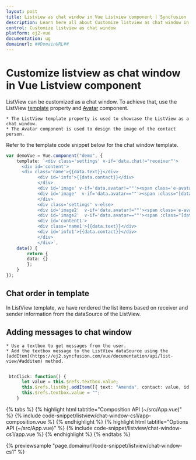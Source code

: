 ```yaml
---
layout: post
title: Listview as chat window in Vue Listview component | Syncfusion
description: Learn here all about Customize listview as chat window in Syncfusion Vue Listview component of Syncfusion Essential JS 2 and more.
control: Customize listview as chat window 
platform: ej2-vue
documentation: ug
domainurl: ##DomainURL##
---
```


# Customize listview as chat window in Vue Listview component

ListView can be customized as a chat window. To achieve that, use the ListView [template](https://ej2.syncfusion.com/vue/documentation/api/list-view/#template) property and [Avatar](https://ej2.syncfusion.com/vue/documentation/avatar/getting-started) component.

    * The ListView template property is used to showcase the ListView as a chat window.
    * The Avatar component is used to design the image of the contact person.

Refer to the template code snippet below for the chat window template.

```ts
var demoVue = Vue.component("demo", {
    template: `<div class='settings' v-if='data.chat!="receiver"'>
      <div id='content'>
      <div class='name'>{{data.text}}</div>
            <div id='info'>{{data.contact}}</div>
            </div>
            <div id='image' v-if='data.avatar!=""'><span class='e-avatar img1 e-avatar-circle'>{{data.avatar}}</span></div>
            <div id='image'  v-if='data.avatar==""'><span :class="[data.pic + ' img1 e-avatar e-avatar-circle']"> </span></div>
            </div>
            <div class='settings' v-else>
            <div id='image2'  v-if='data.avatar!=""'><span class='e-avatar img2 e-avatar-circle'>{{data.avatar}}</span></div>
            <div id='image2'  v-if='data.avatar==""'><span :class="[data.pic +' img2 e-avatar e-avatar-circle']"> </span></div>
            <div id='content1'>
            <div class='name1'>{{data.text}}</div>
            <div id='info1'>{{data.contact}}</div>
            </div>
            </div>`,
    data() {
        return {
        data: {}
        };
    }
});
```

## Chat order in template

In ListView template, we have rendered the list items based on receiver and sender information from the dataSource of the ListView.

## Adding messages to chat window

    * Use a textbox to get messages from the user.
    * Add the textbox message to the ListView dataSource using the [addItem](https://ej2.syncfusion.com/vue/documentation/api/list-view/#additem) method.

```ts

 btnClick: function() {
      let value = this.$refs.textbox.value;
      this.$refs.listObj.addItem([{ text: "Amenda", contact: value, id: "2", avatar: "A", pic: "", chat: "receiver" }]);
      this.$refs.textbox.value = "";
    }

```

{% tabs %}
{% highlight html tabtitle="Composition API (~/src/App.vue)" %}
{% include code-snippet/listview/chat-window-cs1/app-composition.vue %}
{% endhighlight %}
{% highlight html tabtitle="Options API (~/src/App.vue)" %}
{% include code-snippet/listview/chat-window-cs1/app.vue %}
{% endhighlight %}
{% endtabs %}
        
{% previewsample "page.domainurl/code-snippet/listview/chat-window-cs1" %}